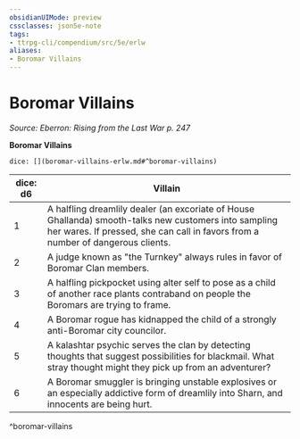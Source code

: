 ```yaml
---
obsidianUIMode: preview
cssclasses: json5e-note
tags:
- ttrpg-cli/compendium/src/5e/erlw
aliases:
- Boromar Villains
---
```

# Boromar Villains
*Source: Eberron: Rising from the Last War p. 247* 

**Boromar Villains**

`dice: [](boromar-villains-erlw.md#^boromar-villains)`

| dice: d6 | Villain |
|----------|---------|
| 1 | A halfling dreamlily dealer (an excoriate of House Ghallanda) smooth-talks new customers into sampling her wares. If pressed, she can call in favors from a number of dangerous clients. |
| 2 | A judge known as "the Turnkey" always rules in favor of Boromar Clan members. |
| 3 | A halfling pickpocket using alter self to pose as a child of another race plants contraband on people the Boromars are trying to frame. |
| 4 | A Boromar rogue has kidnapped the child of a strongly anti-Boromar city councilor. |
| 5 | A kalashtar psychic serves the clan by detecting thoughts that suggest possibilities for blackmail. What stray thought might they pick up from an adventurer? |
| 6 | A Boromar smuggler is bringing unstable explosives or an especially addictive form of dreamlily into Sharn, and innocents are being hurt. |
^boromar-villains